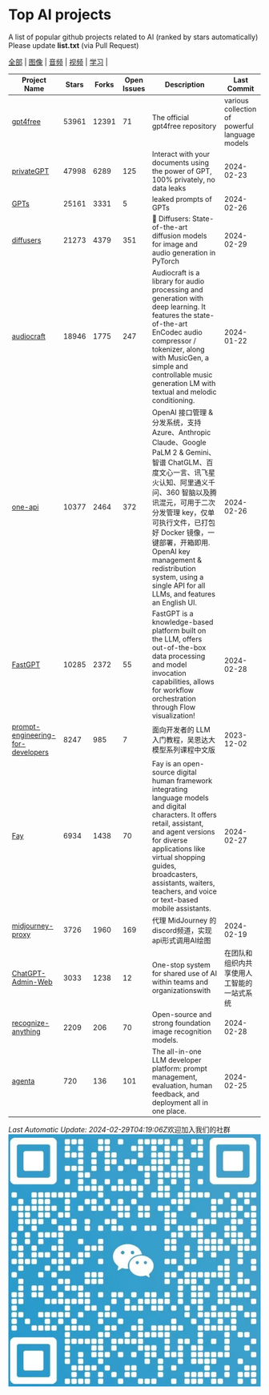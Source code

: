# Top AI projects
A list of popular github projects related to AI (ranked by stars automatically)
Please update **list.txt** (via Pull Request)

<a href="./README.md">全部</a> |   <a href="./READMEpicture.md">图像</a> |   <a href="./READMEaudio.md">音频</a> | <a href="./READMEvideo.md">视频</a> | <a href="./READMElearn.md">学习</a> | 

| Project Name | Stars | Forks | Open Issues | Description | Last Commit |
| ------------ | ----- | ----- | ----------- | ----------- | ----------- |
| [gpt4free](https://github.com/xtekky/gpt4free) | 53961 | 12391 | 71 | The official gpt4free repository | various collection of powerful language models | 2024-02-28 |
| [privateGPT](https://github.com/imartinez/privateGPT) | 47998 | 6289 | 125 | Interact with your documents using the power of GPT, 100% privately, no data leaks | 2024-02-23 |
| [GPTs](https://github.com/linexjlin/GPTs) | 25161 | 3331 | 5 | leaked prompts of GPTs | 2024-02-26 |
| [diffusers](https://github.com/huggingface/diffusers) | 21273 | 4379 | 351 | 🤗 Diffusers: State-of-the-art diffusion models for image and audio generation in PyTorch | 2024-02-29 |
| [audiocraft](https://github.com/facebookresearch/audiocraft) | 18946 | 1775 | 247 | Audiocraft is a library for audio processing and generation with deep learning. It features the state-of-the-art EnCodec audio compressor / tokenizer, along with MusicGen, a simple and controllable music generation LM with textual and melodic conditioning. | 2024-01-22 |
| [one-api](https://github.com/songquanpeng/one-api) | 10377 | 2464 | 372 | OpenAI 接口管理 & 分发系统，支持 Azure、Anthropic Claude、Google PaLM 2 & Gemini、智谱 ChatGLM、百度文心一言、讯飞星火认知、阿里通义千问、360 智脑以及腾讯混元，可用于二次分发管理 key，仅单可执行文件，已打包好 Docker 镜像，一键部署，开箱即用. OpenAI key management & redistribution system, using a single API for all LLMs, and features an English UI. | 2024-02-26 |
| [FastGPT](https://github.com/labring/FastGPT) | 10285 | 2372 | 55 | FastGPT is a knowledge-based platform built on the LLM, offers out-of-the-box data processing and model invocation capabilities, allows for workflow orchestration through Flow visualization! | 2024-02-28 |
| [prompt-engineering-for-developers](https://github.com/datawhalechina/prompt-engineering-for-developers) | 8247 | 985 | 7 | 面向开发者的 LLM 入门教程，吴恩达大模型系列课程中文版 | 2023-12-02 |
| [Fay](https://github.com/xszyou/Fay) | 6934 | 1438 | 70 | Fay is an open-source digital human framework integrating language models and digital characters. It offers retail, assistant, and agent versions for diverse applications like virtual shopping guides, broadcasters, assistants, waiters, teachers, and voice or text-based mobile assistants. | 2024-02-27 |
| [midjourney-proxy](https://github.com/novicezk/midjourney-proxy) | 3726 | 1960 | 169 | 代理 MidJourney 的discord频道，实现api形式调用AI绘图 | 2024-02-19 |
| [ChatGPT-Admin-Web](https://github.com/AprilNEA/ChatGPT-Admin-Web) | 3033 | 1238 | 12 | One-stop system for shared use of AI within teams and organizationswith | 在团队和组织内共享使用人工智能的一站式系统 | 2023-12-27 |
| [recognize-anything](https://github.com/xinyu1205/recognize-anything) | 2209 | 206 | 70 | Open-source and strong foundation image recognition models. | 2024-02-28 |
| [agenta](https://github.com/Agenta-AI/agenta) | 720 | 136 | 101 | The all-in-one LLM developer platform: prompt management, evaluation, human feedback, and deployment all in one place. | 2024-02-25 |

*Last Automatic Update: 2024-02-29T04:19:06Z*欢迎加入我们的社群 ![](https://raw.githubusercontent.com/mouuii/picture/master/weichat.jpg) 